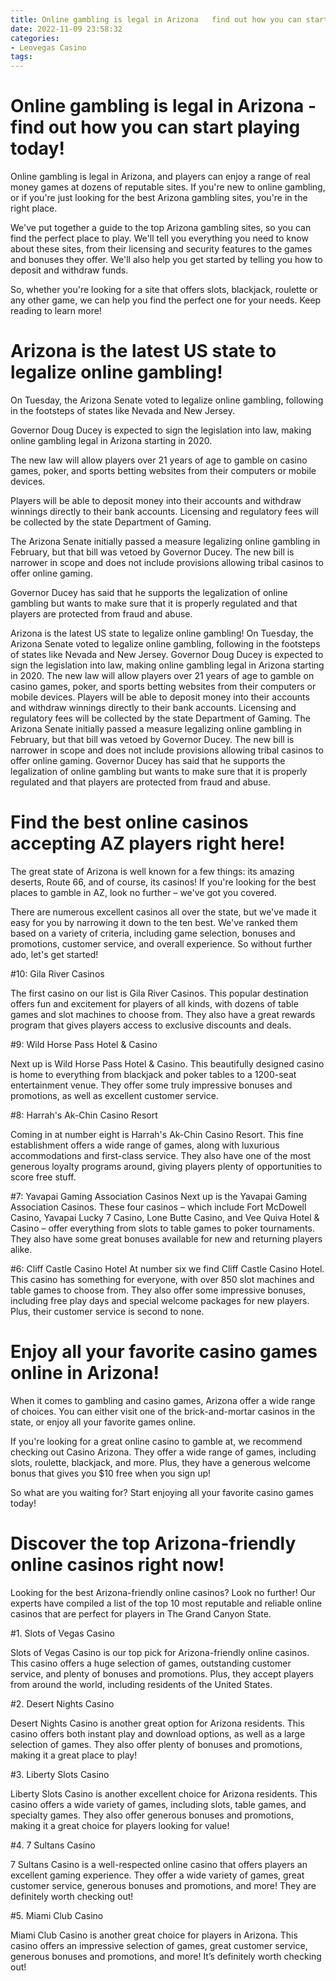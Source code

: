 ```yaml
---
title: Online gambling is legal in Arizona   find out how you can start playing today!
date: 2022-11-09 23:58:32
categories:
- Leovegas Casino
tags:
---
```



#  Online gambling is legal in Arizona - find out how you can start playing today!

Online gambling is legal in Arizona, and players can enjoy a range of real money games at dozens of reputable sites. If you're new to online gambling, or if you're just looking for the best Arizona gambling sites, you're in the right place.

We've put together a guide to the top Arizona gambling sites, so you can find the perfect place to play. We'll tell you everything you need to know about these sites, from their licensing and security features to the games and bonuses they offer. We'll also help you get started by telling you how to deposit and withdraw funds.

So, whether you're looking for a site that offers slots, blackjack, roulette or any other game, we can help you find the perfect one for your needs. Keep reading to learn more!

#  Arizona is the latest US state to legalize online gambling!

On Tuesday, the Arizona Senate voted to legalize online gambling, following in the footsteps of states like Nevada and New Jersey.

Governor Doug Ducey is expected to sign the legislation into law, making online gambling legal in Arizona starting in 2020.

The new law will allow players over 21 years of age to gamble on casino games, poker, and sports betting websites from their computers or mobile devices.

Players will be able to deposit money into their accounts and withdraw winnings directly to their bank accounts. Licensing and regulatory fees will be collected by the state Department of Gaming.

The Arizona Senate initially passed a measure legalizing online gambling in February, but that bill was vetoed by Governor Ducey. The new bill is narrower in scope and does not include provisions allowing tribal casinos to offer online gaming.

Governor Ducey has said that he supports the legalization of online gambling but wants to make sure that it is properly regulated and that players are protected from fraud and abuse.

Arizona is the latest US state to legalize online gambling! On Tuesday, the Arizona Senate voted to legalize online gambling, following in the footsteps of states like Nevada and New Jersey. Governor Doug Ducey is expected to sign the legislation into law, making online gambling legal in Arizona starting in 2020. The new law will allow players over 21 years of age to gamble on casino games, poker, and sports betting websites from their computers or mobile devices. Players will be able to deposit money into their accounts and withdraw winnings directly to their bank accounts. Licensing and regulatory fees will be collected by the state Department of Gaming. The Arizona Senate initially passed a measure legalizing online gambling in February, but that bill was vetoed by Governor Ducey. The new bill is narrower in scope and does not include provisions allowing tribal casinos to offer online gaming. Governor Ducey has said that he supports the legalization of online gambling but wants to make sure that it is properly regulated and that players are protected from fraud and abuse.

#  Find the best online casinos accepting AZ players right here!

The great state of Arizona is well known for a few things: its amazing deserts, Route 66, and of course, its casinos! If you're looking for the best places to gamble in AZ, look no further – we've got you covered.

There are numerous excellent casinos all over the state, but we've made it easy for you by narrowing it down to the ten best. We've ranked them based on a variety of criteria, including game selection, bonuses and promotions, customer service, and overall experience. So without further ado, let's get started!

#10: Gila River Casinos

The first casino on our list is Gila River Casinos. This popular destination offers fun and excitement for players of all kinds, with dozens of table games and slot machines to choose from. They also have a great rewards program that gives players access to exclusive discounts and deals.

#9: Wild Horse Pass Hotel & Casino

Next up is Wild Horse Pass Hotel & Casino. This beautifully designed casino is home to everything from blackjack and poker tables to a 1200-seat entertainment venue. They offer some truly impressive bonuses and promotions, as well as excellent customer service.

#8: Harrah's Ak-Chin Casino Resort

Coming in at number eight is Harrah's Ak-Chin Casino Resort. This fine establishment offers a wide range of games, along with luxurious accommodations and first-class service. They also have one of the most generous loyalty programs around, giving players plenty of opportunities to score free stuff.

#7: Yavapai Gaming Association
Casinos
Next up is the Yavapai Gaming Association Casinos. These four casinos – which include Fort McDowell Casino, Yavapai Lucky 7 Casino, Lone Butte Casino, and Vee Quiva Hotel & Casino – offer everything from slots to table games to poker tournaments. They also have some great bonuses available for new and returning players alike.

#6: Cliff Castle Casino Hotel
At number six we find Cliff Castle Casino Hotel. This casino has something for everyone, with over 850 slot machines and table games to choose from. They also offer some impressive bonuses, including free play days and special welcome packages for new players. Plus, their customer service is second to none.

#  Enjoy all your favorite casino games online in Arizona!

When it comes to gambling and casino games, Arizona offer a wide range of choices. You can either visit one of the brick-and-mortar casinos in the state, or enjoy all your favorite games online.

If you're looking for a great online casino to gamble at, we recommend checking out Casino Arizona. They offer a wide range of games, including slots, roulette, blackjack, and more. Plus, they have a generous welcome bonus that gives you $10 free when you sign up!

So what are you waiting for? Start enjoying all your favorite casino games today!

#   Discover the top Arizona-friendly online casinos right now!

Looking for the best Arizona-friendly online casinos? Look no further! Our experts have compiled a list of the top 10 most reputable and reliable online casinos that are perfect for players in The Grand Canyon State.

#1. Slots of Vegas Casino 

Slots of Vegas Casino is our top pick for Arizona-friendly online casinos. This casino offers a huge selection of games, outstanding customer service, and plenty of bonuses and promotions. Plus, they accept players from around the world, including residents of the United States.

#2. Desert Nights Casino 

Desert Nights Casino is another great option for Arizona residents. This casino offers both instant play and download options, as well as a large selection of games. They also offer plenty of bonuses and promotions, making it a great place to play!

#3. Liberty Slots Casino 

Liberty Slots Casino is another excellent choice for Arizona residents. This casino offers a wide variety of games, including slots, table games, and specialty games. They also offer generous bonuses and promotions, making it a great choice for players looking for value!

#4. 7 Sultans Casino 

7 Sultans Casino is a well-respected online casino that offers players an excellent gaming experience. They offer a wide variety of games, great customer service, generous bonuses and promotions, and more! They are definitely worth checking out!

#5. Miami Club Casino 

Miami Club Casino is another great choice for players in Arizona. This casino offers an impressive selection of games, great customer service, generous bonuses and promotions, and more! It’s definitely worth checking out!